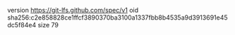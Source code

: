 version https://git-lfs.github.com/spec/v1
oid sha256:c2e858828ce1ffcf3890370ba3100a1337fbb8b4535a9d3913691e45dc5f84e4
size 79
